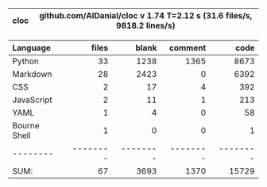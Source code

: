 cloc|github.com/AlDanial/cloc v 1.74  T=2.12 s (31.6 files/s, 9818.2 lines/s)
--- | ---

Language|files|blank|comment|code
:-------|-------:|-------:|-------:|-------:
Python|33|1238|1365|8673
Markdown|28|2423|0|6392
CSS|2|17|4|392
JavaScript|2|11|1|213
YAML|1|4|0|58
Bourne Shell|1|0|0|1
--------|--------|--------|--------|--------
SUM:|67|3693|1370|15729
